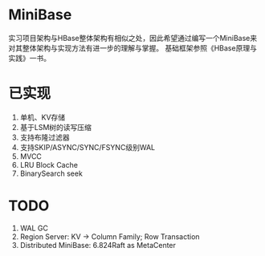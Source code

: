 # MiniBase
实习项目架构与HBase整体架构有相似之处，因此希望通过编写一个MiniBase来对其整体架构与实现方法有进一步的理解与掌握。
基础框架参照《HBase原理与实践》一书。
# 已实现
1. 单机、KV存储
2. 基于LSM树的读写压缩
3. 支持布隆过滤器
4. 支持SKIP/ASYNC/SYNC/FSYNC级别WAL
5. MVCC
6. LRU Block Cache
7. BinarySearch seek
# TODO
1. WAL GC
2. Region Server: KV -> Column Family; Row Transaction
3. Distributed MiniBase: 6.824Raft as MetaCenter
